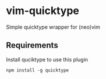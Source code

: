 # vim-quicktype
Simple quicktype wrapper for (neo)vim


## Requirements
Install quciktype to use this plugin

```npm install -g quicktype```
